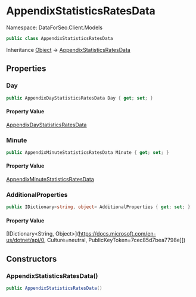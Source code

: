 # AppendixStatisticsRatesData

Namespace: DataForSeo.Client.Models

```csharp
public class AppendixStatisticsRatesData
```

Inheritance [Object](https://docs.microsoft.com/en-us/dotnet/api/Object) → [AppendixStatisticsRatesData](./AppendixStatisticsRatesData.md)

## Properties

### **Day**

```csharp
public AppendixDayStatisticsRatesData Day { get; set; }
```

#### Property Value

[AppendixDayStatisticsRatesData](./AppendixDayStatisticsRatesData.md)<br>

### **Minute**

```csharp
public AppendixMinuteStatisticsRatesData Minute { get; set; }
```

#### Property Value

[AppendixMinuteStatisticsRatesData](./AppendixMinuteStatisticsRatesData.md)<br>

### **AdditionalProperties**

```csharp
public IDictionary<string, object> AdditionalProperties { get; set; }
```

#### Property Value

[IDictionary&lt;String, Object&gt;](https://docs.microsoft.com/en-us/dotnet/api/0, Culture=neutral, PublicKeyToken=7cec85d7bea7798e]])<br>

## Constructors

### **AppendixStatisticsRatesData()**

```csharp
public AppendixStatisticsRatesData()
```
